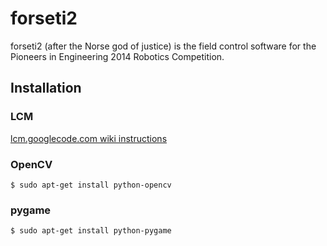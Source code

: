 forseti2
========

forseti2 (after the Norse god of justice) is the field control software for the Pioneers in Engineering 2014 Robotics Competition. 

## Installation ##

### LCM ####

[lcm.googlecode.com wiki instructions](https://code.google.com/p/lcm/wiki/BuildInstructions)

### OpenCV ###

    
    $ sudo apt-get install python-opencv

### pygame ###

    $ sudo apt-get install python-pygame
